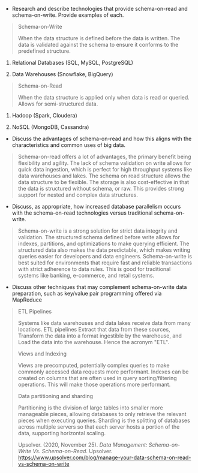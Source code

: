 -   Research and describe technologies that provide schema-on-read and
    schema-on-write. Provide examples of each.

> Schema-on-Write
>
> When the data structure is defined before the data is written. The
> data is validated against the schema to ensure it conforms to the
> predefined structure.

1.  Relational Databases (SQL, MySQL, PostgreSQL)

2.  Data Warehouses (Snowflake, BigQuery)

> Schema-on-Read
>
> When the data structure is applied only when data is read or queried.
> Allows for semi-structured data.

1.  Hadoop (Spark, Cloudera)

2.  NoSQL (MongoDB, Cassandra)

-   Discuss the advantages of schema-on-read and how this aligns with
    the characteristics and common uses of big data.

> Schema-on-read offers a lot of advantages, the primary benefit being
> flexibility and agility. The lack of schema validation on write allows
> for quick data ingestion, which is perfect for high throughput systems
> like data warehouses and lakes. The schema on read structure allows
> the data structure to be flexible. The storage is also cost-effective
> in that the data is structured without schema, or raw. This provides
> strong support for nested and complex data structures.

-   Discuss, as appropriate, how increased database parallelism occurs
    with the schema-on-read technologies versus traditional
    schema-on-write.

> Schema-on-write is a strong solution for strict data integrity and
> validation. The structured schema defined before write allows for
> indexes, partitions, and optimizations to make querying efficient. The
> structured data also makes the data predictable, which makes writing
> queries easier for developers and data engineers. Schema-on-write is
> best suited for environments that require fast and reliable
> transactions with strict adherence to data rules. This is good for
> traditional systems like banking, e-commerce, and retail systems.

-   Discuss other techniques that may complement schema-on-write data
    preparation, such as key/value pair programming offered via
    MapReduce

> ETL Pipelines
>
> Systems like data warehouses and data lakes receive data from many
> locations. ETL pipelines Extract that data from these sources,
> Transform the data into a format ingestible by the warehouse, and Load
> the data into the warehouse. Hence the acronym "ETL".
>
> Views and Indexing
>
> Views are precomputed, potentially complex queries to make commonly
> accessed data requests more performant. Indexes can be created on
> columns that are often used in query sorting/filtering operations.
> This will make those operations more performant.
>
> Data partitioning and sharding
>
> Partitioning is the division of large tables into smaller more
> manageable pieces, allowing databases to only retrieve the relevant
> pieces when executing queries. Sharding is the splitting of databases
> across multiple servers so that each server hosts a portion of the
> data, supporting horizontal scaling.
>
> Upsolver. (2020, November 25). *Data Management: Schema-on-Write Vs.
> Schema-on-Read*. Upsolver.
> https://www.upsolver.com/blog/manage-your-data-schema-on-read-vs-schema-on-write
